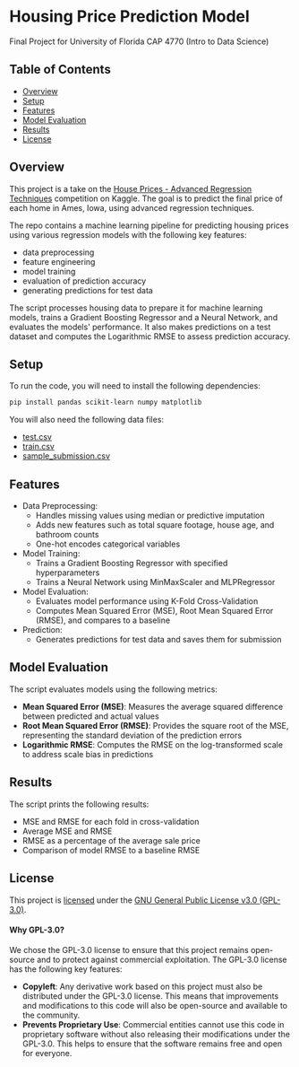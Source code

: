 # Housing Price Prediction Model
Final Project for University of Florida CAP 4770 (Intro to Data Science)

## Table of Contents
- [Overview](#overview)
- [Setup](#setup)
- [Features](#features)
- [Model Evaluation](#model-evaluation)
- [Results](#results)
- [License](#license)

## Overview
This project is a take on the [House Prices - Advanced Regression Techniques](https://www.kaggle.com/c/house-prices-advanced-regression-techniques/overview) competition on Kaggle. 
The goal is to predict the final price of each home in Ames, Iowa, using advanced regression techniques.

The repo contains a machine learning pipeline for predicting housing prices using various regression models with the following key features:
- data preprocessing
- feature engineering
- model training
- evaluation of prediction accuracy
- generating predictions for test data

The script processes housing data to prepare it for machine learning models, trains a Gradient Boosting Regressor and a Neural Network, and evaluates the models' performance. 
It also makes predictions on a test dataset and computes the Logarithmic RMSE to assess prediction accuracy.

## Setup

To run the code, you will need to install the following dependencies:

```bash
pip install pandas scikit-learn numpy matplotlib
```

You will also need the following data files:
- [test.csv](data/raw/test.csv)
- [train.csv](data/raw/train.csv)
- [sample_submission.csv](data/raw/sample_submission.csv)


## Features
- Data Preprocessing:
  - Handles missing values using median or predictive imputation
  - Adds new features such as total square footage, house age, and bathroom counts
  - One-hot encodes categorical variables
- Model Training:
  - Trains a Gradient Boosting Regressor with specified hyperparameters
  - Trains a Neural Network using MinMaxScaler and MLPRegressor
- Model Evaluation:
  - Evaluates model performance using K-Fold Cross-Validation
  - Computes Mean Squared Error (MSE), Root Mean Squared Error (RMSE), and compares to a baseline
- Prediction:
  - Generates predictions for test data and saves them for submission


## Model Evaluation
The script evaluates models using the following metrics:

- **Mean Squared Error (MSE)**: Measures the average squared difference between predicted and actual values
- **Root Mean Squared Error (RMSE)**: Provides the square root of the MSE, representing the standard deviation of the prediction errors
- **Logarithmic RMSE**: Computes the RMSE on the log-transformed scale to address scale bias in predictions


## Results
The script prints the following results:

- MSE and RMSE for each fold in cross-validation
- Average MSE and RMSE
- RMSE as a percentage of the average sale price
- Comparison of model RMSE to a baseline RMSE


## License
This project is [licensed](LICENSE) under the [GNU General Public License v3.0 (GPL-3.0)](https://www.gnu.org/licenses/gpl-3.0.en.html).

#### Why GPL-3.0?
We chose the GPL-3.0 license to ensure that this project remains open-source and to protect against commercial exploitation. 
The GPL-3.0 license has the following key features:

- **Copyleft**: Any derivative work based on this project must also be distributed under the GPL-3.0 license. This means that improvements and modifications to this code will also be open-source and available to the community.
- **Prevents Proprietary Use**: Commercial entities cannot use this code in proprietary software without also releasing their modifications under the GPL-3.0. This helps to ensure that the software remains free and open for everyone.
